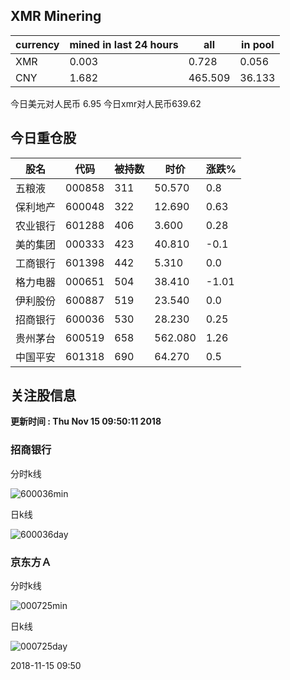 ## XMR Minering

|currency|mined in last 24 hours|all|in pool|
|---|---|---|---|
|XMR|0.003|0.728|0.056|
|CNY|1.682|465.509|36.133|

今日美元对人民币 6.95	今日xmr对人民币639.62


## 今日重仓股 

|股名|代码|被持数|时价|涨跌%|
|---|---|---|---|---|
|五粮液|000858|311|50.570|0.8|
|保利地产|600048|322|12.690|0.63|
|农业银行|601288|406|3.600|0.28|
|美的集团|000333|423|40.810|-0.1|
|工商银行|601398|442|5.310|0.0|
|格力电器|000651|504|38.410|-1.01|
|伊利股份|600887|519|23.540|0.0|
|招商银行|600036|530|28.230|0.25|
|贵州茅台|600519|658|562.080|1.26|
|中国平安|601318|690|64.270|0.5|

## 关注股信息
**更新时间 : Thu Nov 15 09:50:11 2018**
### 招商银行 
分时k线

![600036min](http://image.sinajs.cn/newchart/min/n/sh600036.gif)

日k线

![600036day](http://image.sinajs.cn/newchart/daily/n/sh600036.gif)

### 京东方Ａ 
分时k线

![000725min](http://image.sinajs.cn/newchart/min/n/sz000725.gif)

日k线

![000725day](http://image.sinajs.cn/newchart/daily/n/sz000725.gif)

2018-11-15 09:50